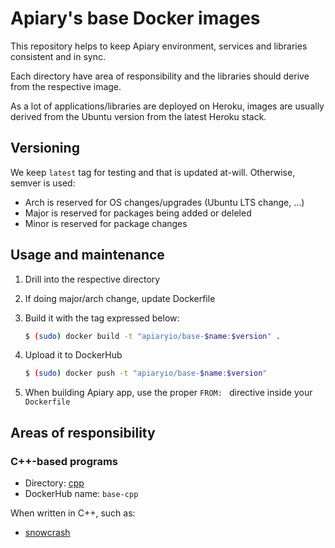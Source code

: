 # Apiary's base Docker images

This repository helps to keep Apiary environment, services and libraries consistent and in sync. 

Each directory have area of responsibility and the libraries should derive from the respective image.

As a lot of applications/libraries are deployed on Heroku, images are usually derived from the Ubuntu version from the latest Heroku stack.

## Versioning

We keep `latest` tag for testing and that is updated at-will. Otherwise, semver is used:

* Arch is reserved for OS changes/upgrades (Ubuntu LTS change, ...)
* Major is reserved for packages being added or deleled
* Minor is reserved for package changes

## Usage and maintenance

1. Drill into the respective directory
1. If doing major/arch change, update Dockerfile
1. Build it with the tag expressed below:

	```sh
	$ (sudo) docker build -t "apiaryio/base-$name:$version" .
	```

1. Upload it to DockerHub

	```sh
	$ (sudo) docker push -t "apiaryio/base-$name:$version"
	```

1. When building Apiary app, use the proper `FROM: ` directive inside your `Dockerfile`


## Areas of responsibility

### C++-based programs

* Directory: [cpp](cpp/)
* DockerHub name: `base-cpp`


When written in C++, such as:

* [snowcrash](https://github.com/apiaryio/snowcrash)
